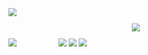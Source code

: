 <p align="center">

![](https://files.catbox.moe/xpxfv8.gif)
</p>

<p align="center">

 <img src="https://files.catbox.moe/om2xln.png"/>
</p>


<p align="center">

![](https://files.catbox.moe/x7jvdb.png) ‎ ‎ ‎ ‎ ‎ ‎ ‎ ‎ ‎‎ ‎ ‎ ‎  ‎ ‎ ‎ ‎ ‎ ‎ ‎ ‎ ‎ ‎ ‎ ‎ ‎ ‎ ‎ ‎ ‎ ‎ ‎ ‎ ‎ ‎ ‎  [![](https://files.catbox.moe/t0k2tf.png)](https://rentry.co/teru-mikami)  [![](https://files.catbox.moe/t82gc3.png)](https://retrospring.net/@chibana)  [![](https://files.catbox.moe/evw17i.png)](https://mio.atabook.org)
</p>


